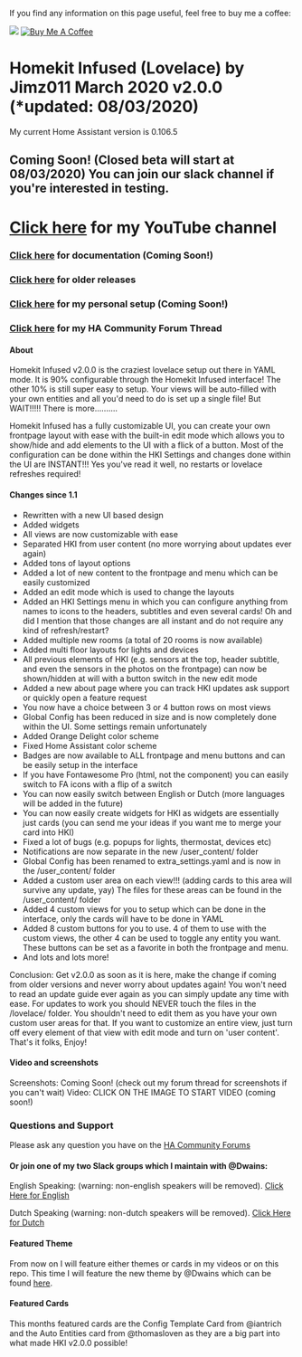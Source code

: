 If you find any information on this page useful, feel free to buy me a coffee: 

<a href="https://paypal.me/JimmySchings" target="_blank"><img src="https://github.com/jimz011/homeassistant/blob/master/docs/paypal-donate-button.png" ></a>
<a href="https://www.buymeacoffee.com/w8Jnf6Hit" target="_blank"><img src="https://www.buymeacoffee.com/assets/img/custom_images/orange_img.png" alt="Buy Me A Coffee" style="height: auto !important;width: auto !important;" ></a>
# Homekit Infused (Lovelace) by Jimz011 March 2020 v2.0.0 (*updated: 08/03/2020)
My current Home Assistant version is 0.106.5

## Coming Soon! (Closed beta will start at 08/03/2020) You can join our slack channel if you're interested in testing.

# [Click here](https://www.youtube.com/channel/UCYfcLj3IuQ-1mrnqgCk8f0w) for my YouTube channel
### [Click here](https://jimz011.github.io/homeassistant/) for documentation (Coming Soon!)
### [Click here](https://github.com/jimz011/homeassistant/releases) for older releases
### [Click here](https://github.com/jimz011/homeassistant/tree/personal) for my personal setup (Coming Soon!)
### [Click here](https://community.home-assistant.io/t/homekit-infused-hki-v0-13-3/117086/1) for my HA Community Forum Thread

#### About
Homekit Infused v2.0.0 is the craziest lovelace setup out there in YAML mode. It is 90% configurable through the Homekit Infused interface! The other 10% is still super easy to setup. Your views will be auto-filled with your own entities and all you'd need to do is set up a single file! But WAIT!!!!! There is more..........

Homekit Infused has a fully customizable UI, you can create your own frontpage layout with ease with the built-in edit mode which allows you to show/hide and add elements to the UI with a flick of a button. Most of the configuration can be done within the HKI Settings and changes done within the UI are INSTANT!!! Yes you've read it well, no restarts or lovelace refreshes required!

#### Changes since 1.1
- Rewritten with a new UI based design
- Added widgets
- All views are now customizable with ease
- Separated HKI from user content (no more worrying about updates ever again)
- Added tons of layout options
- Added a lot of new content to the frontpage and menu which can be easily customized
- Added an edit mode which is used to change the layouts
- Added an HKI Settings menu in which you can configure anything from names to icons to the headers, subtitles and even several cards! Oh and did I mention that those changes are all instant and do not require any kind of refresh/restart?
- Added multiple new rooms (a total of 20 rooms is now available)
- Added multi floor layouts for lights and devices
- All previous elements of HKI (e.g. sensors at the top, header subtitle, and even the sensors in the photos on the frontpage) can now be shown/hidden at will with a button switch in the new edit mode
- Added a new about page where you can track HKI updates ask support or quickly open a feature request
- You now have a choice between 3 or 4 button rows on most views
- Global Config has been reduced in size and is now completely done within the UI. Some settings remain unfortunately
- Added Orange Delight color scheme
- Fixed Home Assistant color scheme
- Badges are now available to ALL frontpage and menu buttons and can be easily setup in the interface
- If you have Fontawesome Pro (html, not the component) you can easily switch to FA icons with a flip of a switch
- You can now easily switch between English or Dutch (more languages will be added in the future)
- You can now easily create widgets for HKI as widgets are essentially just cards (you can send me your ideas if you want me to merge your card into HKI)
- Fixed a lot of bugs (e.g. popups for lights, thermostat, devices etc)
- Notifications are now separate in the new /user_content/ folder
- Global Config has been renamed to extra_settings.yaml and is now in the /user_content/ folder
- Added a custom user area on each view!!! (adding cards to this area will survive any update, yay) The files for these areas can be found in the /user_content/ folder
- Added 4 custom views for you to setup which can be done in the interface, only the cards will have to be done in YAML
- Added 8 custom buttons for you to use. 4 of them to use with the custom views, the other 4 can be used to toggle any entity you want. These buttons can be set as a favorite in both the frontpage and menu.
- And lots and lots more!

Conclusion: Get v2.0.0 as soon as it is here, make the change if coming from older versions and never worry about updates again! You won't need to read an update guide ever again as you can simply update any time with ease. For updates to work you should NEVER touch the files in the /lovelace/ folder. You shouldn't need to edit them as you have your own custom user areas for that. If you want to customize an entire view, just turn off every element of that view with edit mode and turn on 'user content'. That's it folks, Enjoy!

#### Video and screenshots
Screenshots: Coming Soon! (check out my forum thread for screenshots if you can't wait)
Video: CLICK ON THE IMAGE TO START VIDEO (coming soon!)


### Questions and Support

Please ask any question you have on the [HA Community Forums](https://community.home-assistant.io/t/homekit-infused-hki-v0-13-3/117086/1)

#### Or join one of my two Slack groups which I maintain with @Dwains:
English Speaking: (warning: non-english speakers will be removed).
[Click Here for English](https://join.slack.com/t/homeassistanten/shared_invite/enQtNzg1NzQyOTI4ODE2LWVhMmY3ZjMxMThhOTk1OWEwY2E4NDE0YmViZWI3NjUyNzIyMzIwNTkwMzlmMDA5N2I0MTQ4MDhiYTkwYWFlZDU)

Dutch Speaking (warning: non-dutch speakers will be removed).
[Click Here for Dutch](https://join.slack.com/t/homeassistantnlbe/shared_invite/enQtNzc4MzAwMTEyNDIwLTgwZGVmNmNhZjZkNmVkMjM1NTM3N2UwODIzZTFjMzY1ZmUyMGJiZDU5ZTEyZWEyYzMzYzQzYWJmNGE3MWVjN2I)

#### Featured Theme
From now on I will feature either themes or cards in my videos or on this repo. This time I will feature the new theme by @Dwains which can be found [here](https://github.com/dwainscheeren/lovelace-dwains-theme).

#### Featured Cards
This months featured cards are the Config Template Card from @iantrich and the Auto Entities card from @thomasloven as they are a big part into what made HKI v2.0.0 possible!
